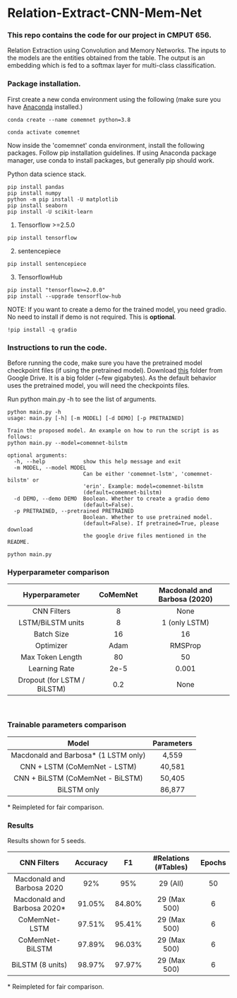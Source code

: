 # Relation-Extract-CNN-Mem-Net


### This repo contains the code for our project in CMPUT 656.
Relation Extraction using Convolution and Memory Networks.
The inputs to the models are the entities obtained from the table. The output is an embedding which is fed to a softmax layer for multi-class classification.



### Package installation.

First create a new conda environment using the following (make sure you have [Anaconda](https://www.anaconda.com/) installed.)
```
conda create --name comemnet python=3.8
```
```
conda activate comemnet
```
Now inside the 'comemnet' conda environment, install the following packages. Follow pip installation guidelines. If using Anaconda package manager, use conda to install packages, but generally pip should work.

Python data science stack.
```
pip install pandas
pip install numpy
python -m pip install -U matplotlib
pip install seaborn
pip install -U scikit-learn
```

1. Tensorflow >=2.5.0
```
pip install tensorflow
```
2. sentencepiece
```
pip install sentencepiece
`````````
3. TensorflowHub
```
pip install "tensorflow>=2.0.0"
pip install --upgrade tensorflow-hub
```

NOTE: If you want to create a demo for the trained model, you need gradio. No need to install if demo is not required. This is **optional**.
```
!pip install -q gradio
```


### Instructions to run the code.
Before running the code, make sure you have the pretrained model checkpoint files (if using the pretrained model).
Download [this](https://drive.google.com/drive/folders/1I_pwygMoS7xofFVMSXwRgsrAMiUUh8T9?usp=sharing) folder from Google Drive. It is a big folder (~few gigabytes). As the default behavior uses the pretrained model, you will need the checkpoints files.

Run python main.py -h to see the list of arguments.
```
python main.py -h
usage: main.py [-h] [-m MODEL] [-d DEMO] [-p PRETRAINED]

Train the proposed model. An example on how to run the script is as follows:
python main.py --model=comemnet-bilstm

optional arguments:
  -h, --help            show this help message and exit
  -m MODEL, --model MODEL
                        Can be either 'comemnet-lstm', 'comemnet-bilstm' or
                        'erin'. Example: model=comemnet-bilstm
                        (default=comemnet-bilstm)
  -d DEMO, --demo DEMO  Boolean. Whether to create a gradio demo
                        (default=False).
  -p PRETRAINED, --pretrained PRETRAINED
                        Boolean. Whether to use pretrained model.
                        (default=False). If pretrained=True, please download
                        the google drive files mentioned in the README.
```
```
python main.py
```

### Hyperparameter comparison

| Hyperparameter              | CoMemNet | Macdonald and Barbosa (2020) |
|:---------------------------:|:--------:|:----------------------------:|
| CNN Filters                 | 8        | None                         |
| LSTM/BiLSTM units           | 8        | 1 (only LSTM)                |
| Batch Size                  | 16       | 16                           |
| Optimizer                   | Adam     | RMSProp                      |
| Max Token Length            | 80       | 50                           |
| Learning Rate               | 2e-5     | 0.001                        |
| Dropout (for LSTM / BiLSTM) | 0.2      | None                         |
 
 
### Trainable parameters comparison

| Model                                | Parameters |
|:------------------------------------:|:----------:|
| Macdonald and Barbosa* (1 LSTM only) | 4,559      |
| CNN + LSTM (CoMemNet - LSTM)         | 40,581     |
| CNN + BiLSTM  (CoMemNet - BiLSTM)    | 50,405     |
| BiLSTM only                          | 86,877     |


\* Reimpleted for fair comparison.



### Results
Results shown for 5 seeds.

| CNN Filters                 | Accuracy | F1     | #Relations (#Tables) | Epochs |
|:---------------------------:|:--------:|:------:|:--------------------:|:------:|
| Macdonald and Barbosa 2020  | 92%      | 95%    | 29 (All)             | 50     |
| Macdonald and Barbosa 2020* | 91.05%   | 84.80% | 29 (Max 500)         | 6      |
| CoMemNet-LSTM               | 97.51%   | 95.41% | 29 (Max 500)         | 6      |
| CoMemNet-BiLSTM             | 97.89%   | 96.03% | 29 (Max 500)         | 6      |
| BiLSTM (8 units)            | 98.97%   | 97.97% | 29 (Max 500)         | 6      |

\* Reimpleted for fair comparison.